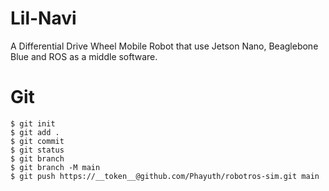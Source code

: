 # Lil-Navi
A Differential Drive Wheel Mobile Robot that use Jetson Nano, Beaglebone Blue and ROS as a middle software.
# Git
```
$ git init
$ git add .
$ git commit
$ git status
$ git branch
$ git branch -M main
$ git push https://__token__@github.com/Phayuth/robotros-sim.git main
```
